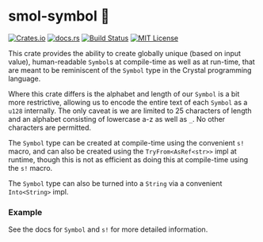# smol-symbol 💠

[![Crates.io](https://img.shields.io/crates/v/smol-symbol)](https://crates.io/crates/smol-symbol)
[![docs.rs](https://img.shields.io/docsrs/smol-symbol?label=docs)](https://docs.rs/smol-symbol/latest/smol-symbol/)
[![Build Status](https://img.shields.io/github/actions/workflow/status/sam0x17/smol-symbol/ci.yaml)](https://github.com/sam0x17/smol-symbol/actions/workflows/ci.yaml?query=branch%3Amain)
[![MIT License](https://img.shields.io/github/license/sam0x17/smol-symbol)](https://github.com/sam0x17/smol-symbol/blob/main/LICENSE)

This crate provides the ability to create globally unique (based on input value),
human-readable `Symbol`s at compile-time as well as at run-time, that are meant to be
reminiscent of the `Symbol` type in the Crystal programming language.

Where this crate differs is the alphabet and length of our `Symbol` is a bit more restrictive,
allowing us to encode the entire text of each `Symbol` as a `u128` internally. The only caveat
is we are limited to 25 characters of length and an alphabet consisting of lowercase a-z as
well as `_`. No other characters are permitted.

The `Symbol` type can be created at compile-time using the convenient `s!` macro, and can also
be created using the `TryFrom<AsRef<str>>` impl at runtime, though this is not as efficient as
doing this at compile-time using the `s!` macro.

The `Symbol` type can also be turned into a `String` via a convenient `Into<String>` impl.

### Example
<!-- docify::embed!("tests/tests.rs", symbol_example) -->

See the docs for `Symbol` and `s!` for more detailed information.
